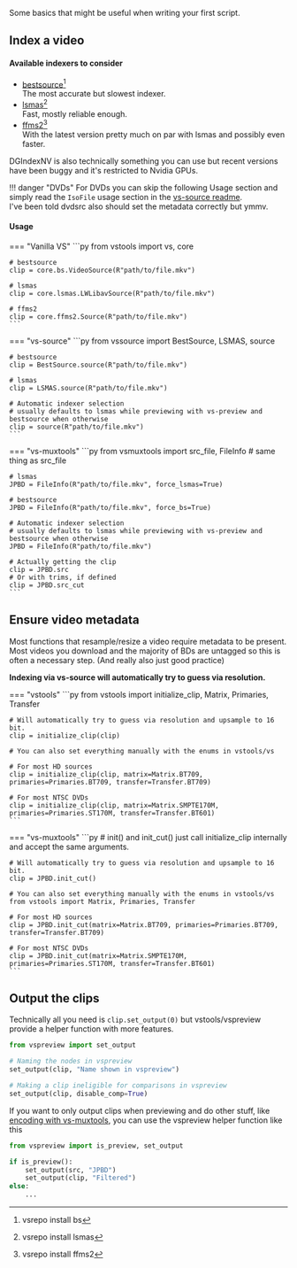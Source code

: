 Some basics that might be useful when writing your first script.

## Index a video

#### Available indexers to consider

- [bestsource](https://github.com/vapoursynth/bestsource)[^1]<br>
    The most accurate but slowest indexer.
- [lsmas](https://github.com/HomeOfAviSynthPlusEvolution/L-SMASH-Works/)[^2]<br>
    Fast, mostly reliable enough.
- [ffms2](https://github.com/FFMS/ffms2)[^3]<br>
    With the latest version pretty much on par with lsmas and possibly even faster.

DGIndexNV is also technically something you can use but recent versions have been buggy and it's restricted to Nvidia GPUs.

!!! danger "DVDs"
    For DVDs you can skip the following Usage section and simply read the `IsoFile` usage section in the [vs-source readme](https://github.com/Jaded-Encoding-Thaumaturgy/vs-source?tab=readme-ov-file#usage).<br>
    I've been told dvdsrc also should set the metadata correctly but ymmv.

#### Usage

=== "Vanilla VS"
    ```py
    from vstools import vs, core
    
    # bestsource
    clip = core.bs.VideoSource(R"path/to/file.mkv")
    
    # lsmas
    clip = core.lsmas.LWLibavSource(R"path/to/file.mkv")
    
    # ffms2
    clip = core.ffms2.Source(R"path/to/file.mkv")
    ```
=== "vs-source"
    ```py
    from vssource import BestSource, LSMAS, source
    
    # bestsource
    clip = BestSource.source(R"path/to/file.mkv")
    
    # lsmas
    clip = LSMAS.source(R"path/to/file.mkv")
    
    # Automatic indexer selection
    # usually defaults to lsmas while previewing with vs-preview and bestsource when otherwise
    clip = source(R"path/to/file.mkv")
    ```
=== "vs-muxtools"
    ```py
    from vsmuxtools import src_file, FileInfo # same thing as src_file
    
    # lsmas
    JPBD = FileInfo(R"path/to/file.mkv", force_lsmas=True)

    # bestsource
    JPBD = FileInfo(R"path/to/file.mkv", force_bs=True)
    
    # Automatic indexer selection
    # usually defaults to lsmas while previewing with vs-preview and bestsource when otherwise
    JPBD = FileInfo(R"path/to/file.mkv")
    
    # Actually getting the clip
    clip = JPBD.src
    # Or with trims, if defined
    clip = JPBD.src_cut
    ```
## Ensure video metadata

Most functions that resample/resize a video require metadata to be present.<br>
Most videos you download and the majority of BDs are untagged so this is often a necessary step. (And really also just good practice)

**Indexing via vs-source will automatically try to guess via resolution.**

=== "vstools"
    ```py
    from vstools import initialize_clip, Matrix, Primaries, Transfer
    
    # Will automatically try to guess via resolution and upsample to 16 bit.
    clip = initialize_clip(clip)
    
    # You can also set everything manually with the enums in vstools/vs
    
    # For most HD sources
    clip = initialize_clip(clip, matrix=Matrix.BT709, primaries=Primaries.BT709, transfer=Transfer.BT709)
    
    # For most NTSC DVDs
    clip = initialize_clip(clip, matrix=Matrix.SMPTE170M, primaries=Primaries.ST170M, transfer=Transfer.BT601)
    ```
=== "vs-muxtools"
    ```py
    # init() and init_cut() just call initialize_clip internally and accept the same arguments.
    
    # Will automatically try to guess via resolution and upsample to 16 bit.
    clip = JPBD.init_cut()
    
    # You can also set everything manually with the enums in vstools/vs
    from vstools import Matrix, Primaries, Transfer
    
    # For most HD sources
    clip = JPBD.init_cut(matrix=Matrix.BT709, primaries=Primaries.BT709, transfer=Transfer.BT709)
    
    # For most NTSC DVDs
    clip = JPBD.init_cut(matrix=Matrix.SMPTE170M, primaries=Primaries.ST170M, transfer=Transfer.BT601)
    ```

## Output the clips

Technically all you need is `clip.set_output(0)` but vstools/vspreview provide a helper function with more features.

```py
from vspreview import set_output

# Naming the nodes in vspreview
set_output(clip, "Name shown in vspreview")

# Making a clip ineligible for comparisons in vspreview
set_output(clip, disable_comp=True)
```

If you want to only output clips when previewing and do other stuff, like [encoding with vs-muxtools](https://muxtools.vodes.pw/guide/encode-video/), you can use the vspreview helper function like this
```py
from vspreview import is_preview, set_output

if is_preview():
    set_output(src, "JPBD")
    set_output(clip, "Filtered")
else:
    ...
```


[^1]: vsrepo install bs
[^2]: vsrepo install lsmas
[^3]: vsrepo install ffms2